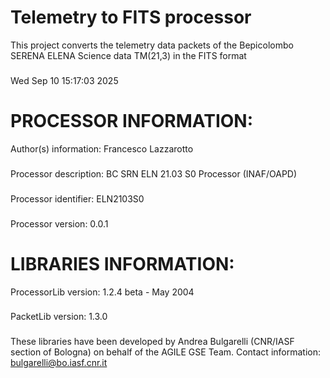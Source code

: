 # Telemetry to FITS processor
This project converts the telemetry data packets
of the Bepicolombo SERENA ELENA Science data
TM(21,3) in the FITS format
###
Wed Sep 10 15:17:03 2025
###
# PROCESSOR INFORMATION:
Author(s) information: Francesco Lazzarotto
###
Processor description: BC SRN ELN 21.03 S0 Processor (INAF/OAPD)
###
Processor identifier: ELN2103S0
###
Processor version: 0.0.1
###
# LIBRARIES INFORMATION:
ProcessorLib version: 1.2.4 beta - May 2004
###
PacketLib version: 1.3.0
###
These libraries have been developed by Andrea Bulgarelli 
(CNR/IASF section of Bologna) on behalf of the AGILE GSE Team.
Contact information: bulgarelli@bo.iasf.cnr.it


